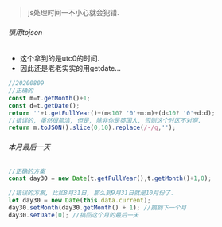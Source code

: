 > js处理时间一不小心就会犯错.

###### 慎用tojson

- 这个拿到的是utc0的时间.
- 因此还是老老实实的用getdate...

```js
//20200809
//正确的
const m=t.getMonth()+1;
const d=t.getDate();
return ''+t.getFullYear()+(m<10? '0'+m:m)+(d<10? '0'+d:d);
//错误的, 虽然很简洁, 但是, 除非你是英国人, 否则这个时区不对啊.
return m.toJSON().slice(0,10).replace(/-/g,'');
```

###### 本月最后一天

```js
//正确的方案
const day30 = new Date(t.getFullYear(),t.getMonth()+1,0);

//错误的方案, 比如8月31日, 那么到9月31日就是10月份了.
let day30 = new Date(this.data.current);
day30.setMonth(day30.getMonth() + 1); //搞到下一个月
day30.setDate(0); //搞回这个月的最后一天
```

